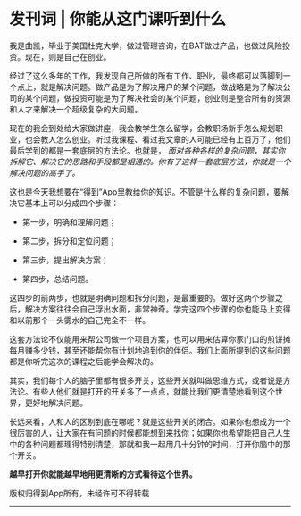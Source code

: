 # 发刊词 | 你能从这门课听到什么

我是曲凯，毕业于美国杜克大学，做过管理咨询，在BAT做过产品，也做过风险投资。现在，则是自己在创业。

经过了这么多年的工作，我发现自己所做的所有工作、职业，最终都可以落脚到一个点上，就是解决问题。做产品是为了解决用户的某个问题，做战略是为了解决公司的某个问题，做投资可能是为了解决社会的某个问题，创业则是整合所有的资源和人才来解决一个超级复杂的大问题。

现在的我会到处给大家做讲座，我会教学生怎么留学，会教职场新手怎么规划职业，也会教人怎么创业。听过我课程、看过我文章的人可能已经有上百万了，他们最后学到的都是一套底层的方法论。也就是， *面对各种各样的复杂问题，其实你拆解它、解决它的思路和手段都是相通的。你有了这样一套底层方法，你就是一个解决问题的高手了。*

这也是今天我想要在“得到”App里教给你的知识。不管是什么样的复杂问题，要解决它基本上可以分成四个步骤：

* 第一步，明确和理解问题；

* 第二步，拆分和定位问题；

* 第三步，提出解决方案；

* 第四步，总结问题。

这四步的前两步，也就是明确问题和拆分问题，是最重要的。做好这两个步骤之后，解决方案往往会自己浮出水面，非常神奇。学完这四个步骤的你也能马上变得和以前那个一头雾水的自己完全不一样。

这套方法论不仅能用来帮公司做一个项目方案，也可以用来估算你家门口的煎饼摊每月赚多少钱，甚至还能帮你有计划地追到你的伴侣。我们上面所提到的这些问题都是你听完这次的课程之后能学会解决的。

其实，我们每个人的脑子里都有很多开关，这些开关就叫做思维方式，或者说是方法论。有些人他们就是打开的开关多了一点点，就能比我们更清楚地看到这个世界，更好地解决问题。

长远来看，人和人的区别到底在哪呢？就是这些开关的闭合。如果你也想成为一个很厉害的人，让大家在有问题的时候都能想到来找你；如果你也希望能把自己人生中的各种问题都理得特别清楚，那就和我一起用几十分钟的时间，打开你脑中的那个开关。

 **越早打开你就能越早地用更清晰的方式看待这个世界。**

版权归得到App所有，未经许可不得转载

---

